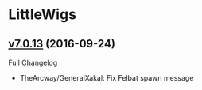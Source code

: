 # LittleWigs

## [v7.0.13](https://github.com/BigWigsMods/LittleWigs/tree/v7.0.13) (2016-09-24) [](#top)
[Full Changelog](https://github.com/BigWigsMods/LittleWigs/compare/v7.0.12...v7.0.13)

-   TheArcway/GeneralXakal: Fix Felbat spawn message  
